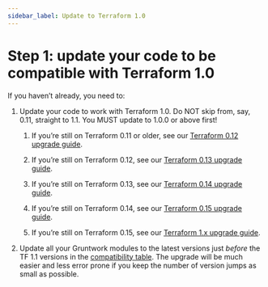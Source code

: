 ```yaml
---
sidebar_label: Update to Terraform 1.0
---
```


# Step 1: update your code to be compatible with Terraform 1.0

If you haven’t already, you need to:

1.  Update your code to work with Terraform 1.0. Do NOT skip from, say, 0.11, straight to 1.1. You MUST update to
    1.0.0 or above first!

    1. If you’re still on Terraform 0.11 or older, see our
        [Terraform 0.12 upgrade guide](../../terraform-12/index.md).

    2. If you’re still on Terraform 0.12, see our
        [Terraform 0.13 upgrade guide](../../terraform-13/index.md).

    3. If you’re still on Terraform 0.13, see our
        [Terraform 0.14 upgrade guide](../../terraform-14/index.md).

    4. If you’re still on Terraform 0.14, see our
        [Terraform 0.15 upgrade guide](../../terraform-15/index.md).

    5. If you’re still on Terraform 0.15, see our
       [Terraform 1.x upgrade guide](../../terraform-1.x/index.md).

2.  Update all your Gruntwork modules to the latest versions just _before_ the TF 1.1 versions in the [compatibility
    table](/guides/stay-up-to-date/terraform/terraform-1.1/deployment-walkthrough/step-2-update-references-to-the-gruntwork-infrastructure-as-code-library#version-compatibility-table). The upgrade will be much easier and less error prone if you keep the number of version jumps as small
    as possible.


<!-- ##DOCS-SOURCER-START
{"sourcePlugin":"local-copier","hash":"901f5f12726f3f8ebba1f5058c1e957a"}
##DOCS-SOURCER-END -->

